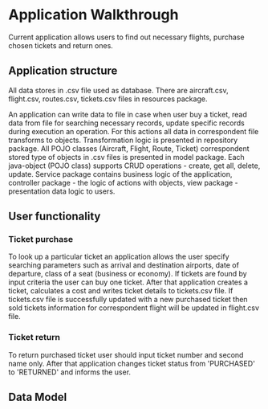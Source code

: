 # Application Walkthrough

Current application allows users to find out necessary flights, purchase chosen tickets and return ones.

## Application structure

All data stores in .csv file used as database. There are aircraft.csv, flight.csv, routes.csv, tickets.csv files in resources package.

An application can write data to file in case when user buy a ticket, read data from file for searching necessary records, update specific records during execution an operation.
For this actions all data in correspondent file transforms to objects. Transformation logic is presented in repository package. All POJO classes (Aircraft, Flight, Route, Ticket) correspondent stored type of objects in .csv files is presented in model package. Each java-object (POJO class) supports CRUD operations - create, get all, delete, update. Service package contains business logic of the application, controller package - the logic of actions with objects, view package - presentation data logic to users.

## User functionality

### Ticket purchase
To look up a particular ticket an application allows the user specify searching parameters such as arrival and destination airports, date of departure, class of a seat (business or economy). If tickets are found by input criteria the user can buy one ticket. After that application creates a ticket, calculates a cost and writes ticket details to tickets.csv file. If tickets.csv file is successfully updated with a new purchased ticket then sold tickets information for correspondent flight will be updated in flight.csv file.

### Ticket return
To return purchased ticket user should input ticket number and second name only. After that application changes ticket status from 'PURCHASED' to 'RETURNED' and informs the user.

## Data Model
